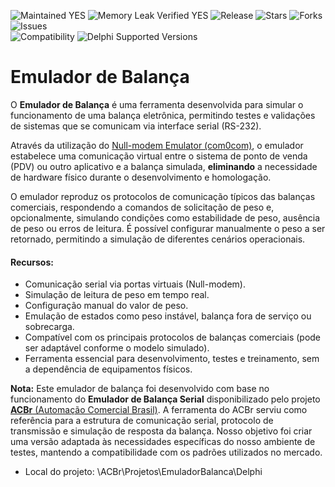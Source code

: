 ![Maintained YES](https://img.shields.io/badge/Maintained%3F-yes-green.svg?style=flat-square&color=important)
![Memory Leak Verified YES](https://img.shields.io/badge/Memory%20Leak%20Verified%3F-yes-green.svg?style=flat-square&color=important)
![Release](https://img.shields.io/github/v/release/antoniojmsjr/BuscaCEP?label=Latest%20release&style=flat-square&color=important)
![Stars](https://img.shields.io/github/stars/antoniojmsjr/BuscaCEP.svg?style=flat-square)
![Forks](https://img.shields.io/github/forks/antoniojmsjr/BuscaCEP.svg?style=flat-square)
![Issues](https://img.shields.io/github/issues/antoniojmsjr/BuscaCEP.svg?style=flat-square&color=blue)</br>
![Compatibility](https://img.shields.io/badge/Compatibility-VCL,%20Firemonkey-3db36a?style=flat-square)
![Delphi Supported Versions](https://img.shields.io/badge/Delphi%20Supported%20Versions-Seattle%20and%20higher-3db36a?style=flat-square)

# Emulador de Balança

O **Emulador de Balança** é uma ferramenta desenvolvida para simular o funcionamento de uma balança eletrônica, permitindo testes e validações de sistemas que se comunicam via interface serial (RS-232).

Através da utilização do [Null-modem Emulator (com0com)](https://sourceforge.net/projects/com0com
), o emulador estabelece uma comunicação virtual entre o sistema de ponto de venda (PDV) ou outro aplicativo e a balança simulada, **eliminando** a necessidade de hardware físico durante o desenvolvimento e homologação.

O emulador reproduz os protocolos de comunicação típicos das balanças comerciais, respondendo a comandos de solicitação de peso e, opcionalmente, simulando condições como estabilidade de peso, ausência de peso ou erros de leitura. É possível configurar manualmente o peso a ser retornado, permitindo a simulação de diferentes cenários operacionais.

#### Recursos:

* Comunicação serial via portas virtuais (Null-modem).
* Simulação de leitura de peso em tempo real.
* Configuração manual do valor de peso.
* Emulação de estados como peso instável, balança fora de serviço ou sobrecarga.
* Compatível com os principais protocolos de balanças comerciais (pode ser adaptável conforme o modelo simulado).
* Ferramenta essencial para desenvolvimento, testes e treinamento, sem a dependência de equipamentos físicos.

**Nota:** Este emulador de balança foi desenvolvido com base no funcionamento do **Emulador de Balança Serial** disponibilizado pelo projeto [**ACBr** (Automação Comercial Brasil)](https://www.projetoacbr.com.br/forum/topic/48756-emulador-de-balan%C3%A7a-toledo/). A ferramenta do ACBr serviu como referência para a estrutura de comunicação serial, protocolo de transmissão e simulação de resposta da balança. Nosso objetivo foi criar uma versão adaptada às necessidades específicas do nosso ambiente de testes, mantendo a compatibilidade com os padrões utilizados no mercado.

* Local do projeto: \ACBr\Projetos\EmuladorBalanca\Delphi

